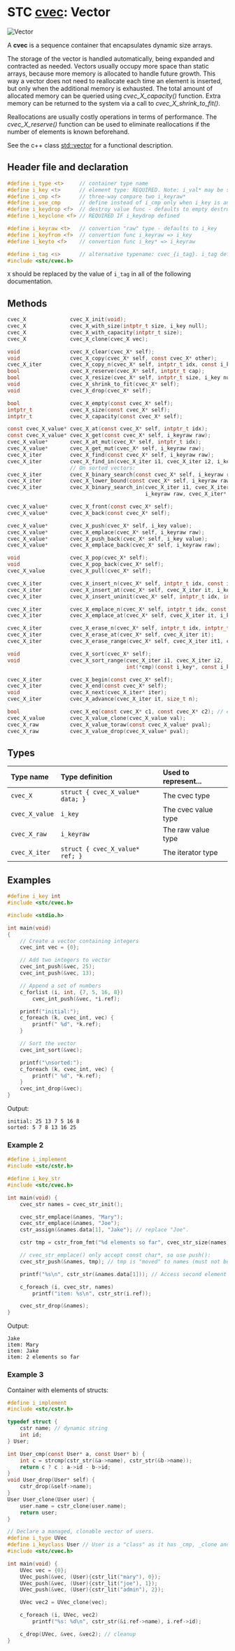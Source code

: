 # STC [cvec](../include/stc/cvec.h): Vector
![Vector](pics/vector.jpg)

A **cvec** is a sequence container that encapsulates dynamic size arrays.

The storage of the vector is handled automatically, being expanded and contracted as needed. Vectors usually occupy more space than static arrays, because more memory is allocated to handle future growth. This way a vector does not need to reallocate each time an element is inserted, but only when the additional memory is exhausted. The total amount of allocated memory can be queried using *cvec_X_capacity()* function. Extra memory can be returned to the system via a call to *cvec_X_shrink_to_fit()*.

Reallocations are usually costly operations in terms of performance. The *cvec_X_reserve()* function can be used to eliminate reallocations if the number of elements is known beforehand.

See the c++ class [std::vector](https://en.cppreference.com/w/cpp/container/vector) for a functional description.

## Header file and declaration

```c
#define i_type <t>     // container type name
#define i_key <t>      // element type: REQUIRED. Note: i_val* may be specified instead of i_key*.
#define i_cmp <f>      // three-way compare two i_keyraw*
#define i_use_cmp      // define instead of i_cmp only when i_key is an integral/native-type.
#define i_keydrop <f>  // destroy value func - defaults to empty destruct
#define i_keyclone <f> // REQUIRED IF i_keydrop defined

#define i_keyraw <t>   // convertion "raw" type - defaults to i_key
#define i_keyfrom <f>  // convertion func i_keyraw => i_key
#define i_keyto <f>    // convertion func i_key* => i_keyraw

#define i_tag <s>      // alternative typename: cvec_{i_tag}. i_tag defaults to i_key
#include <stc/cvec.h>
```
`X` should be replaced by the value of `i_tag` in all of the following documentation.

## Methods

```c
cvec_X              cvec_X_init(void);
cvec_X              cvec_X_with_size(intptr_t size, i_key null);
cvec_X              cvec_X_with_capacity(intptr_t size);
cvec_X              cvec_X_clone(cvec_X vec);

void                cvec_X_clear(cvec_X* self);
void                cvec_X_copy(cvec_X* self, const cvec_X* other);
cvec_X_iter         cvec_X_copy_n(cvec_X* self, intptr_t idx, const i_key* arr, intptr_t n);
bool                cvec_X_reserve(cvec_X* self, intptr_t cap);
bool                cvec_X_resize(cvec_X* self, intptr_t size, i_key null);
void                cvec_X_shrink_to_fit(cvec_X* self);
void                cvec_X_drop(cvec_X* self);                              // destructor

bool                cvec_X_empty(const cvec_X* self);
intptr_t            cvec_X_size(const cvec_X* self);
intptr_t            cvec_X_capacity(const cvec_X* self);

const cvec_X_value* cvec_X_at(const cvec_X* self, intptr_t idx);
const cvec_X_value* cvec_X_get(const cvec_X* self, i_keyraw raw);           // return NULL if not found
cvec_X_value*       cvec_X_at_mut(cvec_X* self, intptr_t idx);              // return mutable at idx
cvec_X_value*       cvec_X_get_mut(cvec_X* self, i_keyraw raw);             // find mutable value
cvec_X_iter         cvec_X_find(const cvec_X* self, i_keyraw raw);
cvec_X_iter         cvec_X_find_in(cvec_X_iter i1, cvec_X_iter i2, i_keyraw raw); // return cvec_X_end() if not found
                    // On sorted vectors:
cvec_X_iter         cvec_X_binary_search(const cvec_X* self, i_keyraw raw); // at elem == raw, else end
cvec_X_iter         cvec_X_lower_bound(const cvec_X* self, i_keyraw raw);   // at first elem >= raw, else end
cvec_X_iter         cvec_X_binary_search_in(cvec_X_iter i1, cvec_X_iter i2,
                                            i_keyraw raw, cvec_X_iter* lower_bound);

cvec_X_value*       cvec_X_front(const cvec_X* self);
cvec_X_value*       cvec_X_back(const cvec_X* self);

cvec_X_value*       cvec_X_push(cvec_X* self, i_key value);
cvec_X_value*       cvec_X_emplace(cvec_X* self, i_keyraw raw);
cvec_X_value*       cvec_X_push_back(cvec_X* self, i_key value);            // alias for push
cvec_X_value*       cvec_X_emplace_back(cvec_X* self, i_keyraw raw);        // alias for emplace

void                cvec_X_pop(cvec_X* self);                               // destroy last element
void                cvec_X_pop_back(cvec_X* self);                          // alias for pop
cvec_X_value        cvec_X_pull(cvec_X* self);                              // move out last element

cvec_X_iter         cvec_X_insert_n(cvec_X* self, intptr_t idx, const i_key arr[], intptr_t n); // move values
cvec_X_iter         cvec_X_insert_at(cvec_X* self, cvec_X_iter it, i_key value);  // move value 
cvec_X_iter         cvec_X_insert_uninit(cvec_X* self, intptr_t idx, intptr_t n); // return iter at idx 

cvec_X_iter         cvec_X_emplace_n(cvec_X* self, intptr_t idx, const i_keyraw raw[], intptr_t n);
cvec_X_iter         cvec_X_emplace_at(cvec_X* self, cvec_X_iter it, i_keyraw raw);

cvec_X_iter         cvec_X_erase_n(cvec_X* self, intptr_t idx, intptr_t n);
cvec_X_iter         cvec_X_erase_at(cvec_X* self, cvec_X_iter it);
cvec_X_iter         cvec_X_erase_range(cvec_X* self, cvec_X_iter it1, cvec_X_iter it2);

void                cvec_X_sort(cvec_X* self);
void                cvec_X_sort_range(cvec_X_iter i1, cvec_X_iter i2,
                                      int(*cmp)(const i_key*, const i_key*));

cvec_X_iter         cvec_X_begin(const cvec_X* self);
cvec_X_iter         cvec_X_end(const cvec_X* self);
void                cvec_X_next(cvec_X_iter* iter);
cvec_X_iter         cvec_X_advance(cvec_X_iter it, size_t n);

bool                cvec_X_eq(const cvec_X* c1, const cvec_X* c2); // equality comp.
cvec_X_value        cvec_X_value_clone(cvec_X_value val);
cvec_X_raw          cvec_X_value_toraw(const cvec_X_value* pval);
cvec_X_raw          cvec_X_value_drop(cvec_X_value* pval);
```

## Types

| Type name          | Type definition                   | Used to represent...   |
|:-------------------|:----------------------------------|:-----------------------|
| `cvec_X`           | `struct { cvec_X_value* data; }`  | The cvec type          |
| `cvec_X_value`     | `i_key`                           | The cvec value type    |
| `cvec_X_raw`       | `i_keyraw`                        | The raw value type     |
| `cvec_X_iter`      | `struct { cvec_X_value* ref; }`   | The iterator type      |

## Examples
```c
#define i_key int
#include <stc/cvec.h>

#include <stdio.h>

int main(void)
{
    // Create a vector containing integers
    cvec_int vec = {0};

    // Add two integers to vector
    cvec_int_push(&vec, 25);
    cvec_int_push(&vec, 13);

    // Append a set of numbers
    c_forlist (i, int, {7, 5, 16, 8})
        cvec_int_push(&vec, *i.ref);

    printf("initial:");
    c_foreach (k, cvec_int, vec) {
        printf(" %d", *k.ref);
    }

    // Sort the vector
    cvec_int_sort(&vec);

    printf("\nsorted:");
    c_foreach (k, cvec_int, vec) {
        printf(" %d", *k.ref);
    }
    cvec_int_drop(&vec);
}
```
Output:
```
initial: 25 13 7 5 16 8
sorted: 5 7 8 13 16 25
```
### Example 2
```c
#define i_implement
#include <stc/cstr.h>

#define i_key_str
#include <stc/cvec.h>

int main(void) {
    cvec_str names = cvec_str_init();

    cvec_str_emplace(&names, "Mary");
    cvec_str_emplace(&names, "Joe");
    cstr_assign(&names.data[1], "Jake"); // replace "Joe".

    cstr tmp = cstr_from_fmt("%d elements so far", cvec_str_size(names));

    // cvec_str_emplace() only accept const char*, so use push():
    cvec_str_push(&names, tmp); // tmp is "moved" to names (must not be dropped).

    printf("%s\n", cstr_str(&names.data[1])); // Access second element

    c_foreach (i, cvec_str, names)
        printf("item: %s\n", cstr_str(i.ref));

    cvec_str_drop(&names);
}
```
Output:
```
Jake
item: Mary
item: Jake
item: 2 elements so far
```
### Example 3

Container with elements of structs:
```c
#define i_implement
#include <stc/cstr.h>

typedef struct {
    cstr name; // dynamic string
    int id;
} User;

int User_cmp(const User* a, const User* b) {
    int c = strcmp(cstr_str(&a->name), cstr_str(&b->name));
    return c ? c : a->id - b->id;
}
void User_drop(User* self) {
    cstr_drop(&self->name);
}
User User_clone(User user) {
    user.name = cstr_clone(user.name);
    return user;
}

// Declare a managed, clonable vector of users.
#define i_type UVec
#define i_keyclass User // User is a "class" as it has _cmp, _clone and _drop functions.
#include <stc/cvec.h>

int main(void) {
    UVec vec = {0};
    UVec_push(&vec, (User){cstr_lit("mary"), 0});
    UVec_push(&vec, (User){cstr_lit("joe"), 1});
    UVec_push(&vec, (User){cstr_lit("admin"), 2});

    UVec vec2 = UVec_clone(vec);

    c_foreach (i, UVec, vec2)
        printf("%s: %d\n", cstr_str(&i.ref->name), i.ref->id);

    c_drop(UVec, &vec, &vec2); // cleanup
}
```
